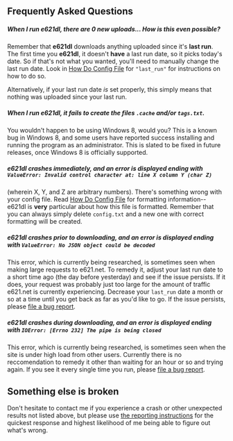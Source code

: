 ## Frequently Asked Questions

##### When I run e621dl, there are 0 new uploads... How is this even possible?
Remember that **e621dl** downloads anything uploaded since it's **last run**.  The first time you **e621dl**, it doesn't **have** a last run date, so it picks today's date.  So if that's not what you wanted, you'll need to manually change the last run date.  Look in [How Do Config File](docs/config_readme.md) for `"last_run"` for instructions on how to do so. 

Alternatively, if your last run date *is* set properly, this simply means that nothing was uploaded since your last run.

##### When I run **e621dl**, it fails to create the files `.cache` and/or `tags.txt`.
You wouldn't happen to be using Windows 8, would you? This is a known bug in Windows 8, and some users have reported success installing and running the program as an administrator.  This is slated to be fixed in future releases, once Windows 8 is officially supported. 

##### e621dl crashes immediately, and an error is displayed ending with `ValueError: Invalid control character at: line X column Y (char Z)`

(wherein X, Y, and Z are arbitrary numbers).  There's something wrong with your config file. Read [How Do Config File](docs/config_readme.md) for formatting information-- e621dl is **very** particular about how this file is formatted.  Remember that you can always simply delete `config.txt` and a new one with correct formatting will be created.

##### e621dl crashes prior to downloading, and an error is displayed ending with `ValueError: No JSON object could be decoded`
This error, which is currently being researched, is sometimes seen when making large requests to e621.net.  To remedy it, adjust your last run date to a short time ago (the day before yesterday) and see if the issue persists. If it does, your request was probably just too large for the amount of traffic e621.net is currently experiencing.  Decrease your `last_run` date a month or so at a time until you get back as far as you'd like to go.  If the issue persists, please [file a bug report](docs/reporting_bugs.md).  

##### e621dl crashes during downloading, and an error is displayed ending with `IOError: [Errno 232] The pipe is being closed`
This error, which is currently being researched, is sometimes seen when the site is under high load from other users.  Currently there is no reccomendation to remedy it other than waiting for an hour or so and trying again.  If you see it every single time you run, please [file a bug report](docs/reporting_bugs.md). 

## Something else is broken
Don't hesitate to contact me if you experience a crash or other unexpected results not listed above, but please use [the reporting instructions](docs/reporting_bugs.md) for the quickest response and highest likelihood of me being able to figure out what's wrong.

